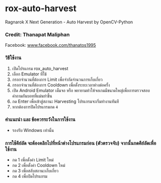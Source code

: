 # rox-auto-harvest
Ragnarok X Next Generation - Auto Harvest by OpenCV-Python

### Credit: Thanapat Maliphan
Facebook: www.facebook.com/thanatos1995

### วิธีใช้งาน
1. เปิดโปรแกรม rox_auto_harvest
2. เลือก Emulator ที่ใช้
3. กรอกจำนวนที่ต้องการ Limit เพื่อจำกัดจำนวนการเก็บเกี่ยว
4. กรอกจำนวนที่ต้องการ Cooldown เพื่อตั้งระยะเวลาห่างต่อครั้ง
5. เปิด Android Emulator เต็มจอ หรือ พยายามทำให้จอเกมมีขนาดใหญ่เพื่อการตรวจสอบคำถามกันบอทที่แม่นยำขึ้น
6. กด Enter เพื่อเข้าสู่สถานะ Harvesting โปรแกรมจะเริ่มทำงานทันที
7. หากต้องการปิดโปรแกรมกด `4`

### คำแนะนำ และ ข้อควรระวังในการใช้งาน
- รองรับ Windows เท่านั้น

### การใช้คีย์ลัด จะต้องคลิกไปที่หน้าต่างโปรแกรมก่อน (ตัวตรวจจับ) จากนั้นกดคีย์ลัดเพื่อใช้งาน
- กด 1 เพื่อตั้งค่า Limit ใหม่
- กด 2 เพื่อตั้งค่า Cooldown ใหม่
- กด 3 เพื่อสลับสถานะเก็บเกี่ยว
- กด 4 เพื่อปิดโปรแกรม
